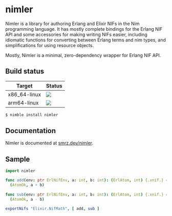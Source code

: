 # nimler

Nimler is a library for authoring Erlang and Elixir NIFs in the Nim programming language. It has mostly complete bindings for the Erlang NIF API and some accessories for making writing NIFs easier, including idiomatic functions for converting between Erlang terms and nim types, and simplifications for using resource objects.

Mostly, Nimler is a minimal, zero-dependency wrapper for Erlang NIF API.

## Build status

| Target               | Status                                                                 |
|----------------------|------------------------------------------------------------------------|
| x86_64-linux | ![](https://github.com/wltsmrz/nimler/workflows/build-x64/badge.svg)   |
| arm64-linux  | ![](https://github.com/wltsmrz/nimler/workflows/build-arm64/badge.svg) |


```bash
$ nimble install nimler
```

## Documentation

Nimler is documented at [smrz.dev/nimler](https://smrz.dev/nimler).

## Sample

```nim
import nimler

func add(env: ptr ErlNifEnv, a: int, b: int): (ErlAtom, int) {.xnif.} =
  (AtomOk, a + b)
  
func sub(env: ptr ErlNifEnv, a: int, b: int): (ErlAtom, int) {.xnif.} =
  (AtomOk, a - b)

exportNifs "Elixir.NifMath", [ add, sub ]
```

